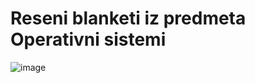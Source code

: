 # Reseni blanketi iz predmeta Operativni sistemi

![image](https://github.com/user-attachments/assets/10d2b805-66ea-4529-842d-1074eed97e9f)
